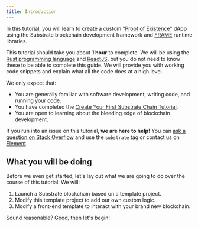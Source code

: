 ```yaml
---
title: Introduction
---
```


In this tutorial, you will learn to create a custom
["Proof of Existence"](https://en.wikipedia.org/wiki/Proof_of_Existence) dApp using the Substrate
blockchain development framework and [FRAME](../../knowledgebase/runtime/frame) runtime libraries.

This tutorial should take you about **1 hour** to complete. We will be using the
[Rust programming language](https://www.rust-lang.org/) and [ReactJS](https://reactjs.org/), but you
do not need to know these to be able to complete this guide. We will provide you with working code
snippets and explain what all the code does at a high level.

We only expect that:

- You are generally familiar with software development, writing code, and running your code.
- You have completed the
  [Create Your First Substrate Chain Tutorial](../../tutorials/create-your-first-substrate-chain).
- You are open to learning about the bleeding edge of blockchain development.

If you run into an issue on this tutorial, **we are here to help!** You can
[ask a question on Stack Overflow](https://stackoverflow.com/questions/tagged/substrate) and use the
`substrate` tag or contact us on
[Element](https://matrix.to/#/#substrate-technical:matrix.org).

## What you will be doing

Before we even get started, let's lay out what we are going to do over the course of this tutorial.
We will:

1. Launch a Substrate blockchain based on a template project.
2. Modify this template project to add our own custom logic.
3. Modify a front-end template to interact with your brand new blockchain.

Sound reasonable? Good, then let's begin!
